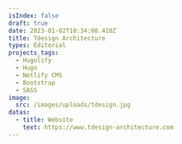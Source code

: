 ```yaml
---
isIndex: false
draft: true
date: 2023-01-02T10:34:08.410Z
title: Tdesign Architecture
types: Editorial
projects_tags:
  - Hugolify
  - Hugo
  - Netlify CMS
  - Bootstrap
  - SASS
image:
  src: /images/uploads/tdesign.jpg
datas:
  - title: Website
    text: https://www.tdesign-architecture.com
---
```

